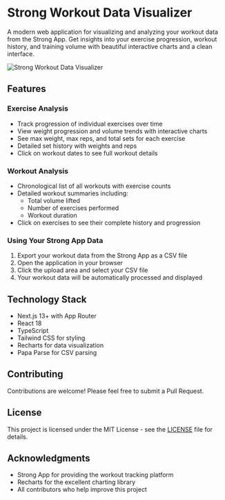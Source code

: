 # Strong Workout Data Visualizer

A modern web application for visualizing and analyzing your workout data from the Strong App. Get insights into your exercise progression, workout history, and training volume with beautiful interactive charts and a clean interface.

![Strong Workout Data Visualizer](screenshot.png)

## Features

### Exercise Analysis

- Track progression of individual exercises over time
- View weight progression and volume trends with interactive charts
- See max weight, max reps, and total sets for each exercise
- Detailed set history with weights and reps
- Click on workout dates to see full workout details

### Workout Analysis

- Chronological list of all workouts with exercise counts
- Detailed workout summaries including:
  - Total volume lifted
  - Number of exercises performed
  - Workout duration
- Click on exercises to see their complete history and progression

### Using Your Strong App Data

1. Export your workout data from the Strong App as a CSV file
2. Open the application in your browser
3. Click the upload area and select your CSV file
4. Your workout data will be automatically processed and displayed

## Technology Stack

- Next.js 13+ with App Router
- React 18
- TypeScript
- Tailwind CSS for styling
- Recharts for data visualization
- Papa Parse for CSV parsing

## Contributing

Contributions are welcome! Please feel free to submit a Pull Request.

## License

This project is licensed under the MIT License - see the [LICENSE](LICENSE) file for details.

## Acknowledgments

- Strong App for providing the workout tracking platform
- Recharts for the excellent charting library
- All contributors who help improve this project
